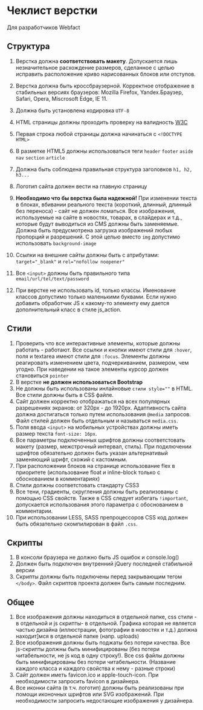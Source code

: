 # Чеклист верстки
Для разработчиков Webfact

## Структура
1. Верстка должна **соответствовать макету**. Допускается лишь незначительное расхождение размеров, сделанное с целью исправить расположение криво нарисованных блоков или отступов.

2. Верстка должна быть кроссбраузерной. Корректное отображение в стабильных версиях браузеров: Mozilla Firefox, Yandex.Браузер, Safari, Opera, Miscrosoft Edge, IE 11.

3. Должна быть установлена кодировка `UTF-8`
4. HTML страницы должны проходить проверку на валидность [W3C](https://validator.w3.org/nu/)
5. Первая строка любой страницы должна начинаться с `<!DOCTYPE HTML>`
6. В разметке HTML5 должны использоваться теги `header` `footer` `aside` `nav` `section` `article`
7. Должна быть соблюдена правильная структура заголовков `h1, h2, h3...`
8. Логотип сайта должен вести на главную страницу
9. **Необходимо что бы верстка была надежной!** При изменении текста в блоках, вбивании реального текста (короткий, длинный, длинный без переноса) - сайт не должен ломаться. Все изображения, используемые на сайте в новостях, товарах, в слайдерах и т.д., которые будут выводиться из CMS должны быть заменяемые. Должна быть предусмотрена загрузка изображений любых пропорций и разрешений. С этой целью вместо `img` допустимо использовать `background-image`
10. Ссылки на внешние сайты должны быть с атрибутами: `target="_blank"` и `rel="nofollow noopener"`
11. Все `<input>` должны быть правильного типа `email/url/tel/text/password`
12. При верстке не использовать id, только классы. Именование классов допустимо только маленькими буквами. Если нужно добавить обработчик JS к какому-то элементу ему дается дополнительный класс в стиле js_action.

## Стили
1. Проверить что все интерактивные элементы, которые должны работать - работают. Все ссылки и кнопки имеют стили для `:hover`, поля и textarea имеют стили для `:focus`. Элементы должны реагировать изменением цвета, подчеркиванием, размером, чем угодно. При наведении на такое элементы курсор должен становиться `pointer`
2. В верстке **не должен использоваться Bootstrap**
3. Не должны быть использованы инлайновые `стили style=""` в HTML. Все стили должны быть в CSS файле.
4. Сайт должен корректно отображаться на всех популярных разрешениях экранов: от 320px - до 1920px. Адаптивность сайта должна достигаться только путем использования `@media` запросов. Файл стилей должен быть отдельным и называться `media.css`.
5. Поля ввода `<input>` на мобильных устройствах должны иметь размер текста `font-size: 16px`.
6. Все параметры подключенных шрифтов должны соответстовать макету (размер, межстрочный интервал, стиль). При подключении шрифтов обязательно должен быть указан альтернативый заменяющий шрифт, схожий с кастомным.
7. При расположении блоков на странице использование flex в приоритете (использование float и inline-block только с обоснованием в комментариях)
8. Стили должны соответстовать стандарту CSS3
9. Все тени, градиенты, скругления должны быть реализованы с помощью CSS свойств. Также в CSS следует избегать `!important`, допускается использования этого параметра с обоснованием в комментарии.
10. При использовании LESS, SASS препроцессоров CSS код должен быть обязательно скомпилирован в файл `.css`.

## Скрипты
1. В консоли браузера не должно быть JS ошибок и console.log()
2. Должен быть подключен внутренний jQuery последней стабильной версии
3. Скрипты должны быть подключены перед закрывающим тегом `</body>`. Файл скриптов проекта должен быть самым последним.

## Общее
1. Все изображения должны находиться в отдельной папке, css стили - в отдельной и js скрипты- в отдельной. Графика которая не является частью дизайна (иллюстрации, фотографии в новостях и т.д.) должна находит]мся в отдельной папке (напр. uploads)
2. Все изображения должны быть поджаты без потери качества. Все js-скрипты должны быть минифицированы (без потери читабельности, не js код в одну строку!). Все css файлы должны быть минифицированы без потери читабельности. (Название каждого класса и каждого свойства к нему - разные строки)
3. Сайт должен иметь favicon.ico и apple-touch-icon. При необходимости запросить favicon в дизайнера.
4. Все иконки сайта (в т.ч. логотип) должны быть реализованы при помощи иконочных шрифтов или SVG изображений. При необходимости запросить недостающие изображения у дизайнера.
